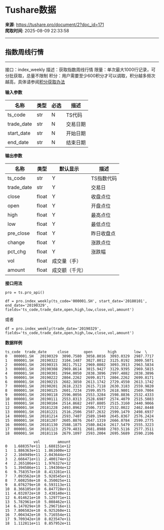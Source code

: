 # Tushare数据

**来源**: https://tushare.pro/document/2?doc_id=171  
**爬取时间**: 2025-08-09 22:33:58

---

## 指数周线行情

---

接口：index\_weekly
描述：获取指数周线行情
限量：单次最大1000行记录，可分批获取，总量不限制
积分：用户需要至少600积分才可以调取，积分越多频次越高，具体请参阅[积分获取办法](https://tushare.pro/document/1?doc_id=13)

**输入参数**

| 名称 | 类型 | 必选 | 描述 |
| --- | --- | --- | --- |
| ts\_code | str | N | TS代码 |
| trade\_date | str | N | 交易日期 |
| start\_date | str | N | 开始日期 |
| end\_date | str | N | 结束日期 |

**输出参数**

| 名称 | 类型 | 默认显示 | 描述 |
| --- | --- | --- | --- |
| ts\_code | str | Y | TS指数代码 |
| trade\_date | str | Y | 交易日 |
| close | float | Y | 收盘点位 |
| open | float | Y | 开盘点位 |
| high | float | Y | 最高点位 |
| low | float | Y | 最低点位 |
| pre\_close | float | Y | 昨日收盘点 |
| change | float | Y | 涨跌点位 |
| pct\_chg | float | Y | 涨跌幅 |
| vol | float | 成交量（手） |  |
| amount | float | 成交额（千元） |  |

**接口用法**

```
pro = ts.pro_api()

df = pro.index_weekly(ts_code='000001.SH', start_date='20180101', end_date='20190329', fields='ts_code,trade_date,open,high,low,close,vol,amount')
```

或者

```
df = pro.index_weekly(trade_date='20190329', fields='ts_code,trade_date,open,high,low,close,vol,amount')
```

**数据样例**

```
ts_code  trade_date     close       open       high        low  \
0   000001.SH   20190329  3090.7580  3058.8016  3093.0329  2987.7717
1   000001.SH   20190322  3104.1487  3027.8012  3125.0192  3009.5071
2   000001.SH   20190315  3021.7512  2969.0802  3093.3913  2963.5834
3   000001.SH   20190308  2969.8614  3015.9427  3129.9395  2969.5815
4   000001.SH   20190301  2994.0050  2838.3896  2997.4882  2838.3896
5   000001.SH   20190222  2804.2262  2699.8171  2804.2262  2699.8171
6   000001.SH   20190215  2682.3850  2613.1742  2729.4550  2613.1742
7   000001.SH   20190201  2618.2323  2615.7118  2630.3183  2559.9820
8   000001.SH   20190125  2601.7234  2599.0575  2618.9801  2569.7004
9   000001.SH   20190118  2596.0056  2553.3284  2598.8836  2532.4333
10  000001.SH   20190111  2553.8313  2528.6987  2574.4079  2515.5083
11  000001.SH   20190104  2514.8682  2497.8805  2515.3160  2440.9066
12  000001.SH   20181228  2493.8962  2506.7372  2532.0022  2462.8448
13  000001.SH   20181221  2516.2506  2587.2632  2599.1479  2498.6937
14  000001.SH   20181214  2593.7407  2589.1940  2645.8367  2576.2424
15  000001.SH   20181207  2605.8876  2647.1319  2666.0784  2599.2775
16  000001.SH   20181130  2588.1875  2580.8424  2617.5479  2555.3223
17  000001.SH   20181123  2579.4831  2681.8988  2703.5116  2577.3511
18  000001.SH   20181116  2679.1097  2593.2004  2695.5689  2590.2106

             vol        amount
0   1.688357e+11  1.688151e+12
1   1.886363e+11  1.861600e+12
2   2.104949e+11  2.043644e+12
3   2.666471e+11  2.400174e+12
4   2.265186e+11  1.976327e+12
5   1.394586e+11  1.194304e+12
6   9.758357e+10  8.413281e+11
7   7.093562e+10  5.928545e+11
8   7.608258e+10  6.350025e+11
9   8.076279e+10  6.593113e+11
10  8.366105e+10  6.847728e+11
11  4.032072e+10  3.438140e+11
12  6.014621e+10  5.129771e+11
13  5.782961e+10  5.008462e+11
14  6.147029e+10  5.296716e+11
15  7.806582e+10  6.925260e+11
16  7.004342e+10  5.716554e+11
17  9.709342e+10  8.023547e+11
18  1.112811e+11  8.857952e+11
```
